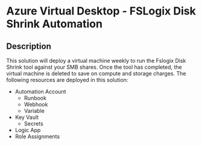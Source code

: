 # Azure Virtual Desktop - FSLogix Disk Shrink Automation

## Description

This solution will deploy a virtual machine weekly to run the Fslogix Disk Shrink tool against your SMB shares.  Once the tool has completed, the virtual machine is deleted to save on compute and storage charges. The following resources are deployed in this solution:

* Automation Account
  * Runbook
  * Webhook
  * Variable
* Key Vault
  * Secrets
* Logic App
* Role Assignments
